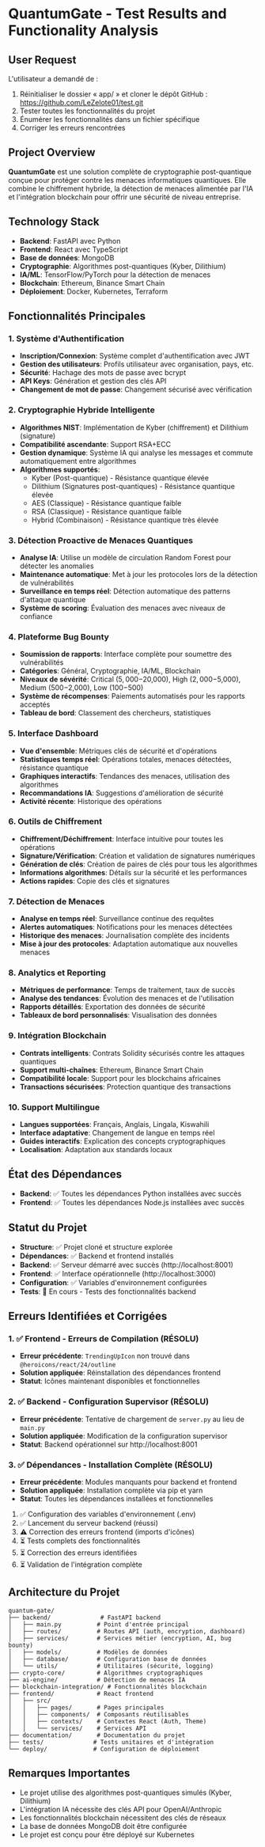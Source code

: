# QuantumGate - Test Results and Functionality Analysis

## User Request
L'utilisateur a demandé de :
1. Réinitialiser le dossier « app/ » et cloner le dépôt GitHub : https://github.com/LeZelote01/test.git
2. Tester toutes les fonctionnalités du projet
3. Énumérer les fonctionnalités dans un fichier spécifique
4. Corriger les erreurs rencontrées

## Project Overview
**QuantumGate** est une solution complète de cryptographie post-quantique conçue pour protéger contre les menaces informatiques quantiques. Elle combine le chiffrement hybride, la détection de menaces alimentée par l'IA et l'intégration blockchain pour offrir une sécurité de niveau entreprise.

## Technology Stack
- **Backend**: FastAPI avec Python
- **Frontend**: React avec TypeScript
- **Base de données**: MongoDB
- **Cryptographie**: Algorithmes post-quantiques (Kyber, Dilithium)
- **IA/ML**: TensorFlow/PyTorch pour la détection de menaces
- **Blockchain**: Ethereum, Binance Smart Chain
- **Déploiement**: Docker, Kubernetes, Terraform

## Fonctionnalités Principales

### 1. Système d'Authentification
- **Inscription/Connexion**: Système complet d'authentification avec JWT
- **Gestion des utilisateurs**: Profils utilisateur avec organisation, pays, etc.
- **Sécurité**: Hachage des mots de passe avec bcrypt
- **API Keys**: Génération et gestion des clés API
- **Changement de mot de passe**: Changement sécurisé avec vérification

### 2. Cryptographie Hybride Intelligente
- **Algorithmes NIST**: Implémentation de Kyber (chiffrement) et Dilithium (signature)
- **Compatibilité ascendante**: Support RSA+ECC
- **Gestion dynamique**: Système IA qui analyse les messages et commute automatiquement entre algorithmes
- **Algorithmes supportés**:
  - Kyber (Post-quantique) - Résistance quantique élevée
  - Dilithium (Signatures post-quantiques) - Résistance quantique élevée
  - AES (Classique) - Résistance quantique faible
  - RSA (Classique) - Résistance quantique faible
  - Hybrid (Combinaison) - Résistance quantique très élevée

### 3. Détection Proactive de Menaces Quantiques
- **Analyse IA**: Utilise un modèle de circulation Random Forest pour détecter les anomalies
- **Maintenance automatique**: Met à jour les protocoles lors de la détection de vulnérabilités
- **Surveillance en temps réel**: Détection automatique des patterns d'attaque quantique
- **Système de scoring**: Évaluation des menaces avec niveaux de confiance

### 4. Plateforme Bug Bounty
- **Soumission de rapports**: Interface complète pour soumettre des vulnérabilités
- **Catégories**: Général, Cryptographie, IA/ML, Blockchain
- **Niveaux de sévérité**: Critical ($5,000-$20,000), High ($2,000-$5,000), Medium ($500-$2,000), Low ($100-$500)
- **Système de récompenses**: Paiements automatisés pour les rapports acceptés
- **Tableau de bord**: Classement des chercheurs, statistiques

### 5. Interface Dashboard
- **Vue d'ensemble**: Métriques clés de sécurité et d'opérations
- **Statistiques temps réel**: Opérations totales, menaces détectées, résistance quantique
- **Graphiques interactifs**: Tendances des menaces, utilisation des algorithmes
- **Recommandations IA**: Suggestions d'amélioration de sécurité
- **Activité récente**: Historique des opérations

### 6. Outils de Chiffrement
- **Chiffrement/Déchiffrement**: Interface intuitive pour toutes les opérations
- **Signature/Vérification**: Création et validation de signatures numériques
- **Génération de clés**: Création de paires de clés pour tous les algorithmes
- **Informations algorithmes**: Détails sur la sécurité et les performances
- **Actions rapides**: Copie des clés et signatures

### 7. Détection de Menaces
- **Analyse en temps réel**: Surveillance continue des requêtes
- **Alertes automatiques**: Notifications pour les menaces détectées
- **Historique des menaces**: Journalisation complète des incidents
- **Mise à jour des protocoles**: Adaptation automatique aux nouvelles menaces

### 8. Analytics et Reporting
- **Métriques de performance**: Temps de traitement, taux de succès
- **Analyse des tendances**: Évolution des menaces et de l'utilisation
- **Rapports détaillés**: Exportation des données de sécurité
- **Tableaux de bord personnalisés**: Visualisation des données

### 9. Intégration Blockchain
- **Contrats intelligents**: Contrats Solidity sécurisés contre les attaques quantiques
- **Support multi-chaînes**: Ethereum, Binance Smart Chain
- **Compatibilité locale**: Support pour les blockchains africaines
- **Transactions sécurisées**: Protection quantique des transactions

### 10. Support Multilingue
- **Langues supportées**: Français, Anglais, Lingala, Kiswahili
- **Interface adaptative**: Changement de langue en temps réel
- **Guides interactifs**: Explication des concepts cryptographiques
- **Localisation**: Adaptation aux standards locaux

## État des Dépendances
- **Backend**: ✅ Toutes les dépendances Python installées avec succès
- **Frontend**: ✅ Toutes les dépendances Node.js installées avec succès

## Statut du Projet
- **Structure**: ✅ Projet cloné et structure explorée
- **Dépendances**: ✅ Backend et frontend installés
- **Backend**: ✅ Serveur démarré avec succès (http://localhost:8001)
- **Frontend**: ✅ Interface opérationnelle (http://localhost:3000)
- **Configuration**: ✅ Variables d'environnement configurées
- **Tests**: 🔄 En cours - Tests des fonctionnalités backend

## Erreurs Identifiées et Corrigées

### 1. ✅ Frontend - Erreurs de Compilation (RÉSOLU)
- **Erreur précédente**: `TrendingUpIcon` non trouvé dans `@heroicons/react/24/outline`
- **Solution appliquée**: Réinstallation des dépendances frontend
- **Statut**: Icônes maintenant disponibles et fonctionnelles

### 2. ✅ Backend - Configuration Supervisor (RÉSOLU)
- **Erreur précédente**: Tentative de chargement de `server.py` au lieu de `main.py`
- **Solution appliquée**: Modification de la configuration supervisor
- **Statut**: Backend opérationnel sur http://localhost:8001

### 3. ✅ Dépendances - Installation Complète (RÉSOLU)
- **Erreur précédente**: Modules manquants pour backend et frontend
- **Solution appliquée**: Installation complète via pip et yarn
- **Statut**: Toutes les dépendances installées et fonctionnelles
1. ✅ Configuration des variables d'environnement (.env)
2. ✅ Lancement du serveur backend (réussi)
3. ⚠️ Correction des erreurs frontend (imports d'icônes)
4. ⏳ Tests complets des fonctionnalités
5. ⏳ Correction des erreurs identifiées
6. ⏳ Validation de l'intégration complète

## Architecture du Projet
```
quantum-gate/
├── backend/              # FastAPI backend
│   ├── main.py          # Point d'entrée principal
│   ├── routes/          # Routes API (auth, encryption, dashboard)
│   ├── services/        # Services métier (encryption, AI, bug bounty)
│   ├── models/          # Modèles de données
│   ├── database/        # Configuration base de données
│   └── utils/           # Utilitaires (sécurité, logging)
├── crypto-core/         # Algorithmes cryptographiques
├── ai-engine/           # Détection de menaces IA
├── blockchain-integration/ # Fonctionnalités blockchain
├── frontend/            # React frontend
│   ├── src/
│   │   ├── pages/       # Pages principales
│   │   ├── components/  # Composants réutilisables
│   │   ├── contexts/    # Contextes React (Auth, Theme)
│   │   └── services/    # Services API
├── documentation/       # Documentation du projet
├── tests/              # Tests unitaires et d'intégration
└── deploy/             # Configuration de déploiement
```

## Remarques Importantes
- Le projet utilise des algorithmes post-quantiques simulés (Kyber, Dilithium)
- L'intégration IA nécessite des clés API pour OpenAI/Anthropic
- Les fonctionnalités blockchain nécessitent des clés de réseaux
- La base de données MongoDB doit être configurée
- Le projet est conçu pour être déployé sur Kubernetes